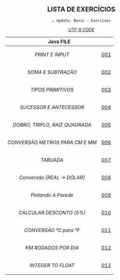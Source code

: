 <div align="center">

## LISTA DE EXERCÍCIOS

`☕ Update: Basic - Exercises`

_[UTF-8 CODE](https://www.charset.org/utf-8)_

</div>


<div align="center">

<table>

<thead>

<tr align="center">

<th colspan="2">Java FILE</th>

</tr>

</thead>

<!-- (((((((--BODY--))))))) -->
<tbody>

<tr align="center">

<td>

*PRINT E INPUT*

</td>
<td>

[001](001/Main.java)

</td>

</tr>

<tr align="center">

<td>

*SOMA E SUBTRAÇÃO*

</td>
<td>

[002](002/Main.java)

</td>

</tr>

<tr align="center">

<td>

*TIPOS PRIMITIVOS*

</td>
<td>

[003](003/Main.java)

</td>

</tr>

<tr align="center">

<td>

*SUCESSOR E ANTECESSOR*

</td>
<td>

[004](004/Main.java)

</td>

</tr>

<tr align="center">

<td>

*DOBRO, TRIPLO, RAIZ QUADRADA*

</td>
<td>

[005](005/Main.java)

</td>

</tr>

<tr align="center">

<td>

*CONVERSÃO METROS PARA CM E MM*

</td>
<td>

[006](006/Main.java)

</td>

</tr>

<tr align="center">

<td>

*TABUADA*

</td>
<td>

[007](007/Main.java)

</td>

</tr>

<tr align="center">

<td>

*Conversão [REAL -> DÓLAR]*

</td>
<td>

[008](008/Main.java)

</td>

</tr>

<tr align="center">

<td>

*Pintando A Parede*

</td>
<td>

[009](009/Main.java)

</td>

</tr>

<tr align="center">

<td>

*CALCULAR DESCONTO (5%)*

</td>
<td>

[010](010/Main.java)

</td>

</tr>
<tr align="center">

<td>

*CONVERSÃO °C para °F*

</td>
<td>

[011](011/Main.java)

</td>

</tr>

<tr align="center">

<td>

*KM RODADOS POR DIA*

</td>
<td>

[012](012/Main.java)

</td>

</tr>

<tr align="center">

<td>

*INTEGER TO FLOAT*

</td>
<td>

[013](013/Main.java)

</td>

</tr>

</tbody>

</table>

</div>
